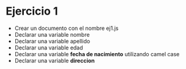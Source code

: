 # Ejercicio 1

- Crear un documento con el nombre ej1.js
- Declarar una variable nombre
- Declarar una variable apellido
- Declarar una variable edad
- Declarar una variable **fecha de nacimiento** utilizando camel case
- Declarar una variable **direccion**